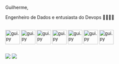 Guilherme,

Engenheiro de Dados e entusiasta do Devops 👨‍🔧🧑‍💻



<div style="display: inline_block"><br>

<img align ="center" alt="gui.py" height ="45" width="45" src="https://cdn.jsdelivr.net/gh/devicons/devicon/icons/python/python-original-wordmark.svg"/>
<img align ="center" alt="gui.py" height ="45" width="45" src="https://cdn.jsdelivr.net/gh/devicons/devicon/icons/pandas/pandas-original-wordmark.svg" />
<img align ="center" alt="gui.py" height ="45" width="45" src="https://cdn.jsdelivr.net/gh/devicons/devicon/icons/mysql/mysql-original-wordmark.svg" />
<img align ="center" alt="gui.py" height ="45" width="45" src="https://cdn.jsdelivr.net/gh/devicons/devicon/icons/postgresql/postgresql-original-wordmark.svg" />
<img align ="center" alt="gui.py" height ="45" width="45" src="https://cdn.jsdelivr.net/gh/devicons/devicon/icons/amazonwebservices/amazonwebservices-original-wordmark.svg" />
<img align ="center" alt="gui.py" height ="45" width="45" src="https://cdn.jsdelivr.net/gh/devicons/devicon/icons/googlecloud/googlecloud-original-wordmark.svg" />
<img align ="center" alt="gui.py" height ="45" width="45" src="https://cdn.jsdelivr.net/gh/devicons/devicon/icons/azure/azure-original-wordmark.svg" />
            
</div>

##


<div> 


<a href = "mailto:guilhermecomercial12@gmail.com"><img src="https://img.shields.io/badge/Gmail-D14836?style=for-the-badge&logo=gmail&logoColor=white" target="_blank"></a>
<a href="https://www.linkedin.com/in/guilherme-custodio-/" target="_blank"><img src="https://img.shields.io/badge/-LinkedIn-%230077B5?style=for-the-badge&logo=linkedin&logoColor=white" target="_blank"></a> 
  
</div>
